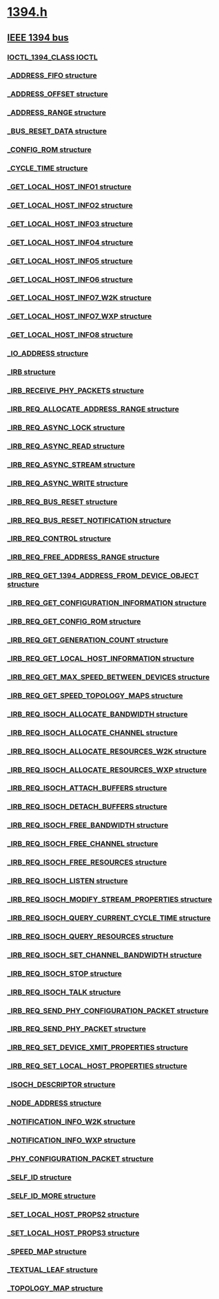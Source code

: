# [1394.h](index.md)
## [IEEE 1394 bus](../_ieee/index.md)
### [IOCTL_1394_CLASS IOCTL](../1394/ni-1394-ioctl_1394_class.md)
### [_ADDRESS_FIFO structure](../1394/ns-1394-_address_fifo.md)
### [_ADDRESS_OFFSET structure](../1394/ns-1394-_address_offset.md)
### [_ADDRESS_RANGE structure](../1394/ns-1394-_address_range.md)
### [_BUS_RESET_DATA structure](../1394/ns-1394-_bus_reset_data.md)
### [_CONFIG_ROM structure](../1394/ns-1394-_config_rom.md)
### [_CYCLE_TIME structure](../1394/ns-1394-_cycle_time.md)
### [_GET_LOCAL_HOST_INFO1 structure](../1394/ns-1394-_get_local_host_info1.md)
### [_GET_LOCAL_HOST_INFO2 structure](../1394/ns-1394-_get_local_host_info2.md)
### [_GET_LOCAL_HOST_INFO3 structure](../1394/ns-1394-_get_local_host_info3.md)
### [_GET_LOCAL_HOST_INFO4 structure](../1394/ns-1394-_get_local_host_info4.md)
### [_GET_LOCAL_HOST_INFO5 structure](../1394/ns-1394-_get_local_host_info5.md)
### [_GET_LOCAL_HOST_INFO6 structure](../1394/ns-1394-_get_local_host_info6.md)
### [_GET_LOCAL_HOST_INFO7_W2K structure](../1394/ns-1394-_get_local_host_info7_w2k.md)
### [_GET_LOCAL_HOST_INFO7_WXP structure](../1394/ns-1394-_get_local_host_info7_wxp.md)
### [_GET_LOCAL_HOST_INFO8 structure](../1394/ns-1394-_get_local_host_info8.md)
### [_IO_ADDRESS structure](../1394/ns-1394-_io_address.md)
### [_IRB structure](../1394/ns-1394-_irb.md)
### [_IRB_RECEIVE_PHY_PACKETS structure](../1394/ns-1394-_irb_receive_phy_packets.md)
### [_IRB_REQ_ALLOCATE_ADDRESS_RANGE structure](../1394/ns-1394-_irb_req_allocate_address_range.md)
### [_IRB_REQ_ASYNC_LOCK structure](../1394/ns-1394-_irb_req_async_lock.md)
### [_IRB_REQ_ASYNC_READ structure](../1394/ns-1394-_irb_req_async_read.md)
### [_IRB_REQ_ASYNC_STREAM structure](../1394/ns-1394-_irb_req_async_stream.md)
### [_IRB_REQ_ASYNC_WRITE structure](../1394/ns-1394-_irb_req_async_write.md)
### [_IRB_REQ_BUS_RESET structure](../1394/ns-1394-_irb_req_bus_reset.md)
### [_IRB_REQ_BUS_RESET_NOTIFICATION structure](../1394/ns-1394-_irb_req_bus_reset_notification.md)
### [_IRB_REQ_CONTROL structure](../1394/ns-1394-_irb_req_control.md)
### [_IRB_REQ_FREE_ADDRESS_RANGE structure](../1394/ns-1394-_irb_req_free_address_range.md)
### [_IRB_REQ_GET_1394_ADDRESS_FROM_DEVICE_OBJECT structure](../1394/ns-1394-_irb_req_get_1394_address_from_device_object.md)
### [_IRB_REQ_GET_CONFIGURATION_INFORMATION structure](../1394/ns-1394-_irb_req_get_configuration_information.md)
### [_IRB_REQ_GET_CONFIG_ROM structure](../1394/ns-1394-_irb_req_get_config_rom.md)
### [_IRB_REQ_GET_GENERATION_COUNT structure](../1394/ns-1394-_irb_req_get_generation_count.md)
### [_IRB_REQ_GET_LOCAL_HOST_INFORMATION structure](../1394/ns-1394-_irb_req_get_local_host_information.md)
### [_IRB_REQ_GET_MAX_SPEED_BETWEEN_DEVICES structure](../1394/ns-1394-_irb_req_get_max_speed_between_devices.md)
### [_IRB_REQ_GET_SPEED_TOPOLOGY_MAPS structure](../1394/ns-1394-_irb_req_get_speed_topology_maps.md)
### [_IRB_REQ_ISOCH_ALLOCATE_BANDWIDTH structure](../1394/ns-1394-_irb_req_isoch_allocate_bandwidth.md)
### [_IRB_REQ_ISOCH_ALLOCATE_CHANNEL structure](../1394/ns-1394-_irb_req_isoch_allocate_channel.md)
### [_IRB_REQ_ISOCH_ALLOCATE_RESOURCES_W2K structure](../1394/ns-1394-_irb_req_isoch_allocate_resources_w2k.md)
### [_IRB_REQ_ISOCH_ALLOCATE_RESOURCES_WXP structure](../1394/ns-1394-_irb_req_isoch_allocate_resources_wxp.md)
### [_IRB_REQ_ISOCH_ATTACH_BUFFERS structure](../1394/ns-1394-_irb_req_isoch_attach_buffers.md)
### [_IRB_REQ_ISOCH_DETACH_BUFFERS structure](../1394/ns-1394-_irb_req_isoch_detach_buffers.md)
### [_IRB_REQ_ISOCH_FREE_BANDWIDTH structure](../1394/ns-1394-_irb_req_isoch_free_bandwidth.md)
### [_IRB_REQ_ISOCH_FREE_CHANNEL structure](../1394/ns-1394-_irb_req_isoch_free_channel.md)
### [_IRB_REQ_ISOCH_FREE_RESOURCES structure](../1394/ns-1394-_irb_req_isoch_free_resources.md)
### [_IRB_REQ_ISOCH_LISTEN structure](../1394/ns-1394-_irb_req_isoch_listen.md)
### [_IRB_REQ_ISOCH_MODIFY_STREAM_PROPERTIES structure](../1394/ns-1394-_irb_req_isoch_modify_stream_properties.md)
### [_IRB_REQ_ISOCH_QUERY_CURRENT_CYCLE_TIME structure](../1394/ns-1394-_irb_req_isoch_query_current_cycle_time.md)
### [_IRB_REQ_ISOCH_QUERY_RESOURCES structure](../1394/ns-1394-_irb_req_isoch_query_resources.md)
### [_IRB_REQ_ISOCH_SET_CHANNEL_BANDWIDTH structure](../1394/ns-1394-_irb_req_isoch_set_channel_bandwidth.md)
### [_IRB_REQ_ISOCH_STOP structure](../1394/ns-1394-_irb_req_isoch_stop.md)
### [_IRB_REQ_ISOCH_TALK structure](../1394/ns-1394-_irb_req_isoch_talk.md)
### [_IRB_REQ_SEND_PHY_CONFIGURATION_PACKET structure](../1394/ns-1394-_irb_req_send_phy_configuration_packet.md)
### [_IRB_REQ_SEND_PHY_PACKET structure](../1394/ns-1394-_irb_req_send_phy_packet.md)
### [_IRB_REQ_SET_DEVICE_XMIT_PROPERTIES structure](../1394/ns-1394-_irb_req_set_device_xmit_properties.md)
### [_IRB_REQ_SET_LOCAL_HOST_PROPERTIES structure](../1394/ns-1394-_irb_req_set_local_host_properties.md)
### [_ISOCH_DESCRIPTOR structure](../1394/ns-1394-_isoch_descriptor.md)
### [_NODE_ADDRESS structure](../1394/ns-1394-_node_address.md)
### [_NOTIFICATION_INFO_W2K structure](../1394/ns-1394-_notification_info_w2k.md)
### [_NOTIFICATION_INFO_WXP structure](../1394/ns-1394-_notification_info_wxp.md)
### [_PHY_CONFIGURATION_PACKET structure](../1394/ns-1394-_phy_configuration_packet.md)
### [_SELF_ID structure](../1394/ns-1394-_self_id.md)
### [_SELF_ID_MORE structure](../1394/ns-1394-_self_id_more.md)
### [_SET_LOCAL_HOST_PROPS2 structure](../1394/ns-1394-_set_local_host_props2.md)
### [_SET_LOCAL_HOST_PROPS3 structure](../1394/ns-1394-_set_local_host_props3.md)
### [_SPEED_MAP structure](../1394/ns-1394-_speed_map.md)
### [_TEXTUAL_LEAF structure](../1394/ns-1394-_textual_leaf.md)
### [_TOPOLOGY_MAP structure](../1394/ns-1394-_topology_map.md)
